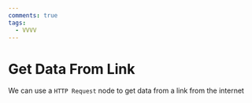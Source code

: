 ```yaml
---
comments: true
tags:
  - VVVV
---
```


# Get Data From Link

We can use a `HTTP Request` node to get data from a link from the internet